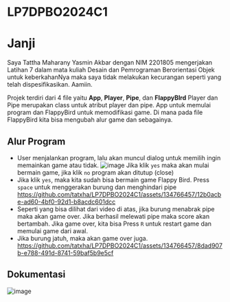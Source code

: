 # LP7DPBO2024C1

# Janji

Saya Tattha Maharany Yasmin Akbar dengan NIM 2201805 mengerjakan Latihan 7 dalam mata kuliah Desain dan Pemrograman Berorientasi Objek untuk keberkahanNya maka saya tidak melakukan kecurangan seperti yang telah dispesifikasikan. Aamiin.


Projek terdiri dari 4 file yaitu **App**, **Player**, **Pipe**, dan **FlappyBIrd**
Player dan Pipe merupakan class untuk atribut player dan pipe. App untuk memulai program dan FlappyBird untuk memodifikasi game. Di mana pada file FlappyBird kita bisa mengubah alur game dan sebagainya.

## Alur Program
- User menjalankan program, lalu akan muncul dialog untuk memilih ingin memainkan game atau tidak.
  ![image](https://github.com/tatxha/LP7DPBO2024C1/assets/134766457/86ed4e9d-5413-4de9-9219-04b05456abb8)
  Jika klik `yes` maka akan mulai bermain game, jika klik `no` program akan ditutup (close)
- Jika klik `yes`, maka kita sudah bisa bermain game Flappy Bird. Press `space` untuk menggerakan burung dan menghindari pipe
  https://github.com/tatxha/LP7DPBO2024C1/assets/134766457/12b0acbe-ad60-4bf0-92d1-b8acdc601dcc
- Seperti yang bisa dilihat dari video di atas, jika burung menabrak pipe maka akan game over. Jika berhasil melewati pipe maka score akan bertambah. Jika game over, kita bisa Press `R` untuk restart game dan memulai game dari awal.
- Jika burung jatuh, maka akan game over juga.
  https://github.com/tatxha/LP7DPBO2024C1/assets/134766457/8dad907b-e788-491d-8741-59baf5b9e5cf

## Dokumentasi 
![image](https://github.com/tatxha/LP7DPBO2024C1/assets/134766457/9f6d94aa-3e10-42b1-b0b8-ae68dab921c1)

